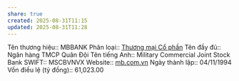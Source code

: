 ```yaml
---
share: true
created: 2025-08-31T11:15
updated: 2025-08-31T11:28
---
```

Tên thương hiệu:: MBBANK
Phân loại:: [Thương mại Cổ phần](Th%C6%B0%C6%A1ng%20m%E1%BA%A1i%20C%E1%BB%95%20ph%E1%BA%A7n.md)
Tên đầy đủ:: Ngân hàng TMCP Quân Đội
Tên tiếng Anh:: Military Commercial Joint Stock Bank
SWIFT:: MSCBVNVX
Website:: [mb.com.vn](mb.com.vn)
Ngày thành lập:: 04/11/1994
Vốn điều lệ (tỷ đồng):: 61,023.00

